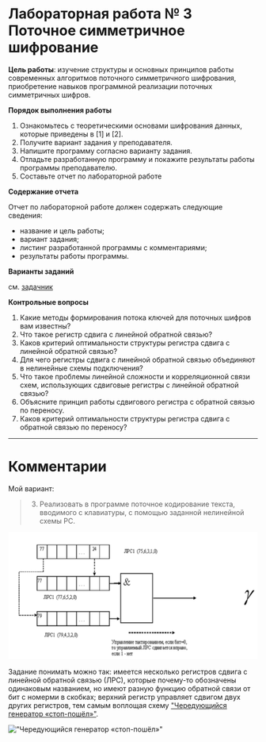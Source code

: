 # Лабораторная работа № 3 Поточное симметричное шифрование

**Цель работы**: изучение структуры и основных принципов работы
современных алгоритмов поточного симметричного шифрования,
приобретение навыков программной реализации поточных симметричных
шифров.

**Порядок выполнения работы**

1. Ознакомьтесь с теоретическими основами шифрования данных, которые приведены в [1] и [2].
2. Получите вариант задания у преподавателя.
3. Напишите программу согласно варианту задания.
4. Отладьте разработанную программу и покажите результаты работы программы преподавателю.
5. Составьте отчет по лабораторной работе

**Содержание отчета**

Отчет по лабораторной работе должен содержать следующие
сведения:
- название и цель работы;
- вариант задания;
- листинг разработанной программы с комментариями;
- результаты работы программы.

**Варианты  заданий**

см. [задачник](../docs/1730_Ozhiganow.pdf)

**Контрольные вопросы**

1. Какие методы формирования потока ключей для поточных шифров вам известны?
2. Что такое регистр сдвига с линейной обратной связью?
3. Каков критерий оптимальности структуры регистра сдвига с линейной обратной
   связью?
4. Для чего регистры сдвига с линейной обратной связью объединяют в нелинейные
   схемы подключения?
5. Что такое проблемы линейной сложности и корреляционной связи схем,
   использующих сдвиговые регистры с линейной обратной связью?
6. Объясните принцип работы сдвигового регистра с обратной связью по переносу.
7. Каков критерий оптимальности структуры регистра сдвига с обратной связью по
   переносу?

- - -

# Комментарии

Мой вариант:

> 3. Реализовать в программе поточное кодирование текста, вводимого с
>    клавиатуры, с помощью заданной нелинейной схемы РС.

![task-3-var-3.png](./res/task-3-var-3.png)

Задание понимать можно так: имеется несколько регистров сдвига с линейной
обратной связью (ЛРС), которые почему-то обозначены одинаковым названием, но
имеют разную функцию обратной связи от бит c номерми в скобках; верхний регистр
управляет сдвигом двух других регистров, тем самым воплощая схему
["Чередующийся генератор «стоп-пошёл»"](https://ru.wikipedia.org/wiki/Регистр_сдвига_с_линейной_обратной_связью#Генератор_«стоп-пошёл»).

!["Чередующийся генератор «стоп-пошёл»"](https://commons.wikimedia.org/wiki/File:Stop_and_go.png#/media/%D0%A4%D0%B0%D0%B9%D0%BB:Stop_and_go.png)




